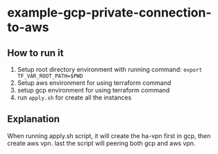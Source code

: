 # example-gcp-private-connection-to-aws

## How to run it
1. Setup root directory environment with running command:
    ```export TF_VAR_ROOT_PATH=$PWD```
2. Setup aws environment for using terraform command
3. setup gcp environment for using terraform command
4. run ```apply.sh``` for create all the instances

## Explanation
When running apply.sh script, it will create the ha-vpn first in gcp, then create aws vpn. last the script will peering both gcp and aws vpn.